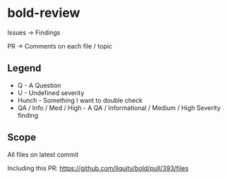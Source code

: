 # bold-review

Issues -> Findings

PR -> Comments on each file / topic


## Legend

- Q - A Question
- U - Undefined severity
- Hunch - Something I want to double check
- QA / Info / Med / High - A QA / Informational / Medium / High Severity finding


## Scope

All files on latest commit

Including this PR:
https://github.com/liquity/bold/pull/393/files
